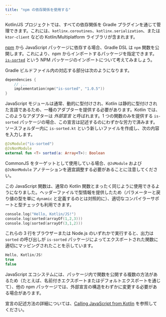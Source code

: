 ```yaml
---
title: "npm の依存関係を使用する"
---
```

Kotlin/JS プロジェクトでは、すべての依存関係を Gradle プラグインを通じて管理できます。これには、`kotlinx.coroutines`、`kotlinx.serialization`、または `ktor-client` などの Kotlin/Multiplatform ライブラリが含まれます。

[npm](https://www.npmjs.com/) から JavaScript パッケージに依存する場合、Gradle DSL は `npm` 関数を公開します。これにより、npm からインポートするパッケージを指定できます。[`is-sorted`](https://www.npmjs.com/package/is-sorted) という NPM パッケージのインポートについて考えてみましょう。

Gradle ビルドファイル内の対応する部分は次のようになります。

```kotlin
dependencies {
    // ...
    implementation(npm("is-sorted", "1.0.5"))
}
```

JavaScript モジュールは通常、動的に型付けされ、Kotlin は静的に型付けされた言語であるため、一種のアダプターを提供する必要があります。Kotlin では、このようなアダプターは _外部宣言_ と呼ばれます。1 つの関数のみを提供する `is-sorted` パッケージの場合、この宣言は記述するのにわずかな労力で済みます。ソースフォルダー内に `is-sorted.kt` という新しいファイルを作成し、次の内容を入力します。

```kotlin
@JsModule("is-sorted")
@JsNonModule
external fun <T> sorted(a: Array<T>): Boolean
```

CommonJS をターゲットとして使用している場合、`@JsModule` および `@JsNonModule` アノテーションを適宜調整する必要があることに注意してください。

この JavaScript 関数は、通常の Kotlin 関数とまったく同じように使用できるようになりました。ヘッダーファイルで型情報を提供したため（パラメーターと戻り値の型を単に `dynamic` と定義するのとは対照的に）、適切なコンパイラーサポートと型チェックも利用できます。

```kotlin
console.log("Hello, Kotlin/JS!")
console.log(sorted(arrayOf(1,2,3)))
console.log(sorted(arrayOf(3,1,2)))
```

これらの 3 行をブラウザーまたは Node.js のいずれかで実行すると、出力は `sorted` の呼び出しが `is-sorted` パッケージによってエクスポートされた関数に適切にマッピングされたことを示しています。

```kotlin
Hello, Kotlin/JS!
true
false
```

JavaScript エコシステムには、パッケージ内で関数を公開する複数の方法があるため（たとえば、名前付きエクスポートまたはデフォルトエクスポートを通じて）、他の npm パッケージでは、外部宣言の構造をわずかに変更する必要がある場合があります。

宣言の記述方法の詳細については、[Calling JavaScript from Kotlin](js-interop) を参照してください。